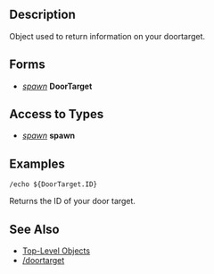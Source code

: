 ## Description

Object used to return information on your doortarget.

## Forms

-   *[spawn](../data-types/datatype-spawn.md)* **DoorTarget**

## Access to Types

-   *[spawn](../data-types/datatype-spawn.md)* **spawn**

## Examples

    /echo ${DoorTarget.ID}

Returns the ID of your door target.

## See Also

-   [Top-Level Objects](top-level-objects.md)
-   [/doortarget](../commands/doortarget.md)


